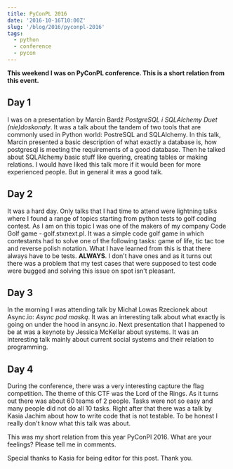 ```yaml
---
title: PyConPL 2016
date: '2016-10-16T10:00Z'
slug: '/blog/2016/pyconpl-2016'
tags:
  - python
  - conference
  - pycon
---
```


**This weekend I was on PyConPL conference. This is a short relation
from this event.**

## Day 1

I was on a presentation by Marcin Bardź _PostgreSQL i SQLAlchemy Duet
(nie)doskonały_. It was a talk about the tandem of two tools that are
commonly used in Python world: PostreSQL and SQLAlchemy. In this talk,
Marcin presented a basic description of what exactly a database is, how
postgresql is meeting the requirements of a good database. Then he
talked about SQLAlchemy basic stuff like quering, creating tables or
making relations. I would have liked this talk more if it would been for
more experienced people. But in general it was a good talk.

## Day 2

It was a hard day. Only talks that I had time to attend were lightning
talks where I found a range of topics starting from python tests to golf
coding contest. As I am on this topic I was one of the makers of my
company Code Golf game - golf.stxnext.pl. It was a simple code golf game
in which contestants had to solve one of the following tasks: game of
life, tic tac toe and reverse polish notation. What I have learned from
this is that there always have to be tests. **ALWAYS**. I don't have
ones and as it turns out there was a problem that my test cases that
were supposed to test code were bugged and solving this issue on spot
isn't pleasant.

## Day 3

In the morning I was attending talk by Michał Lowas Rzecionek about
Async.io: _Async pod maską_. It was an interesting talk about what
exactly is going on under the hood in ansync.io. Next presentation that
I happened to be at was a keynote by Jessica McKellar about systems. It
was an interesting talk mainly about current social systems and their
relation to programming.

## Day 4

During the conference, there was a very interesting capture the flag
competition. The theme of this CTF was the Lord of the Rings. As it
turns out there was about 60 teams of 2 people. Tasks were not so easy
and many people did not do all 10 tasks. Right after that there was a
talk by Kasia Jachim about how to write code that is not testable. To be
honest I really don't know what this talk was about.

This was my short relation from this year PyConPl 2016. What are your
feelings? Please tell me in comments.

Special thanks to Kasia for being editor for this post. Thank you.

